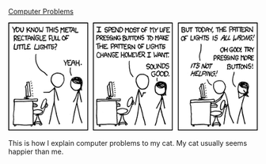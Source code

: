 [Computer Problems](https://xkcd.com/722)

![Computer Problems](./random_comic.png)

This is how I explain computer problems to my cat. My cat usually seems happier than me.

